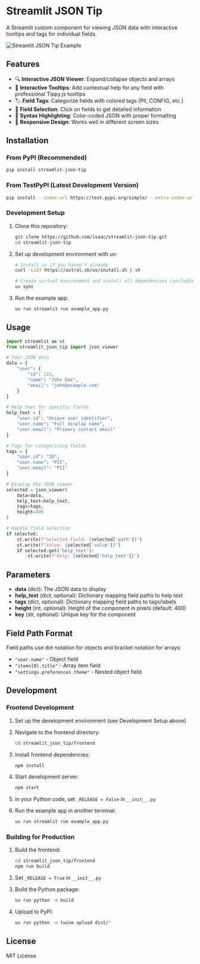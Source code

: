 # Streamlit JSON Tip

A Streamlit custom component for viewing JSON data with interactive tooltips and tags for individual fields.

![Streamlit JSON Tip Example](https://gist.github.com/kazuar/a33a82e702354f5da0f89bcd848632b9/raw/82a847a11de01d7e3340343035ce2fa20ac0da48/example.png)

## Features

- 🔍 **Interactive JSON Viewer**: Expand/collapse objects and arrays
- 📝 **Interactive Tooltips**: Add contextual help for any field with professional Tippy.js tooltips
- 🏷️ **Field Tags**: Categorize fields with colored tags (PII, CONFIG, etc.)
- 🎯 **Field Selection**: Click on fields to get detailed information
- 🎨 **Syntax Highlighting**: Color-coded JSON with proper formatting
- 📱 **Responsive Design**: Works well in different screen sizes

## Installation

### From PyPI (Recommended)

```bash
pip install streamlit-json-tip
```

### From TestPyPI (Latest Development Version)

```bash
pip install --index-url https://test.pypi.org/simple/ --extra-index-url https://pypi.org/simple/ streamlit-json-tip
```

### Development Setup

1. Clone this repository:
   ```bash
   git clone https://github.com/isaac/streamlit-json-tip.git
   cd streamlit-json-tip
   ```

2. Set up development environment with uv:
   ```bash
   # Install uv if you haven't already
   curl -LsSf https://astral.sh/uv/install.sh | sh
   
   # Create virtual environment and install all dependencies (including dev dependencies)
   uv sync
   ```

3. Run the example app:
   ```bash
   uv run streamlit run example_app.py
   ```

## Usage

```python
import streamlit as st
from streamlit_json_tip import json_viewer

# Your JSON data
data = {
    "user": {
        "id": 123,
        "name": "John Doe",
        "email": "john@example.com"
    }
}

# Help text for specific fields
help_text = {
    "user.id": "Unique user identifier",
    "user.name": "Full display name",
    "user.email": "Primary contact email"
}

# Tags for categorizing fields
tags = {
    "user.id": "ID",
    "user.name": "PII",
    "user.email": "PII"
}

# Display the JSON viewer
selected = json_viewer(
    data=data,
    help_text=help_text,
    tags=tags,
    height=400
)

# Handle field selection
if selected:
    st.write(f"Selected field: {selected['path']}")
    st.write(f"Value: {selected['value']}")
    if selected.get('help_text'):
        st.write(f"Help: {selected['help_text']}")
```

## Parameters

- **data** (dict): The JSON data to display
- **help_text** (dict, optional): Dictionary mapping field paths to help text
- **tags** (dict, optional): Dictionary mapping field paths to tags/labels  
- **height** (int, optional): Height of the component in pixels (default: 400)
- **key** (str, optional): Unique key for the component

## Field Path Format

Field paths use dot notation for objects and bracket notation for arrays:
- `"user.name"` - Object field
- `"items[0].title"` - Array item field
- `"settings.preferences.theme"` - Nested object field

## Development

### Frontend Development

1. Set up the development environment (see Development Setup above)

2. Navigate to the frontend directory:
   ```bash
   cd streamlit_json_tip/frontend
   ```

3. Install frontend dependencies:
   ```bash
   npm install
   ```

4. Start development server:
   ```bash
   npm start
   ```

5. In your Python code, set `_RELEASE = False` in `__init__.py`

6. Run the example app in another terminal:
   ```bash
   uv run streamlit run example_app.py
   ```

### Building for Production

1. Build the frontend:
   ```bash
   cd streamlit_json_tip/frontend
   npm run build
   ```

2. Set `_RELEASE = True` in `__init__.py`

3. Build the Python package:
   ```bash
   uv run python -m build
   ```

4. Upload to PyPI:
   ```bash
   uv run python -m twine upload dist/*
   ```

## License

MIT License